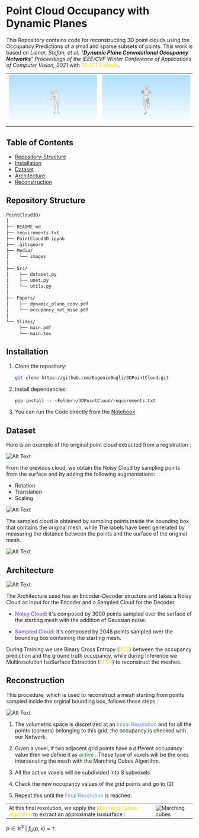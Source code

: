 # Point Cloud Occupancy with Dynamic Planes

This Repository contains code for reconstructing 3D point clouds using the Occupancy Predictions of a small and sparse subsets of points.
This work is based on *Lionar, Stefan, et al. "**Dynamic Plane Convolutional Occupancy Networks**" Proceedings of the IEEE/CVF Winter Conference of Applications of Computer Vision, 2021* with <font color="gold">FAUST Dataset</font>.

<table>
  <tr>
    <td>
      <img src="./Media/test_scan_191.gif" alt="First GIF">
    </td>
    <td>
      <img src="./Media/test_scan_137.gif" alt="Second GIF">
    </td>
  </tr>
</table>

## Table of Contents
- [Repository-Structure](#repository-structure)
- [Installation](#installation)
- [Dataset](#dataset)
- [Architecture](#architecture)
- [Reconstruction](#reconstruction)

## Repository Structure
```plaintext
PointCloud3D/
│
├── README.md
├── requirements.txt
├── PointCloud3D.ipynb
├── .gitignore
├── Media/
│    └── images
│
├── Src/
│    ├── dataset.py
│    ├── unet.py
│    └── utils.py
│    
├── Papers/
│    ├── dynamic_plane_conv.pdf
│    └── occupancy_net_mise.pdf
│
└── Slides/
     ├── main.pdf
     └── main.tex
```

## Installation

1. Clone the repository:
   ```bash
   git clone https://github.com/EugenioBugli/3DPointCloud.git
2. Install dependencies:
    ```bash
    pip install -r <Folder>/3DPointCloud/requirements.txt
3. You can run the Code directly from the [Notebook](PointCloud3D.ipynb)

## Dataset

Here is an example of the original point cloud extracted from a registration : 

<img src="./Media/example/registration.png" alt="Alt Text" width="400" height="200">

From the previous cloud, we obtain the Noisy Cloud by sampling points from the surface and by adding the following augmentations:

- Rotation
- Translation
- Scaling

<img src="./Media/example/augmented_noisy_cloud.png" alt="Alt Text" width="400" height="300">

The sampled cloud is obtained by sampling points inside the bounding box that contains the original mesh, while The labels have been generated by measuring the distance between the points and the surface of the original mesh.

<img src="./Media/example/sampled_cloud.png" alt="Alt Text" width="400" height="300">

## Architecture
![Alt Text](./Media/structure/pipeline_scuro.png)

The Architecture used has an Encoder-Decoder structure and takes a Noisy Cloud as input for the Encoder and a Sampled Cloud for the Decoder.

- <font color="mediumpurple">**Noisy Cloud**</font>: it's composed by 3000 points sampled over the surface of the starting mesh with the addition of Gaussian noise.

- <font color="mediumpurple">**Sampled Cloud**</font>: it's composed by 2048 points sampled over the bounding box containing the starting mesh.

During Training we use Binary Cross Entropy (<font color="gold">BCE</font>) between the occupancy prediction and the ground truth occupancy, while during Inference we Multiresolution IsoSurface Extraction (<font color="gold">MISE</font>) to reconstruct the meshes.

## Reconstruction

This procedure, which is used to reconstruct a mesh starting from points sampled inside the orginal bounding box, follows these steps :

<img src="./Media/structure/mise.png" alt="Alt Text" width="400" height="300">

1. The volumetric space is discretized at an <font color="cornflowerblue">Initial Resolution</font> and for all the points (corners) belonging to this grid, the occupancy is checked with our Network.

2. Given a voxel, if two adjacent grid points have a different occupancy value then we define it as <font color="forestgreen"> active </font>. These type of voxels will be the ones intersecating the mesh with the Marching Cubes Algorithm.

3. All the active voxels will be subdivided into 8 subvoxels

4. Check the new occupancy values of the grid points and go to (2)

5. Repeat this until the <font color="cornflowerblue">Final Resolution</font> is reached.

<table>
  <tr>
    <td>
      At this final resolution, we apply the <font color="gold">Marching Cubes algorithm</font> to extract an approximate isosurface : 
    </td>
    <td>
      <img src="./Media/marching_cubes.gif" alt="Marching cubes">
    </td>
  </tr>
</table>

${ p \in \mathbb{R}^3 \ | \ f_{θ}(p,x) = τ }$.
